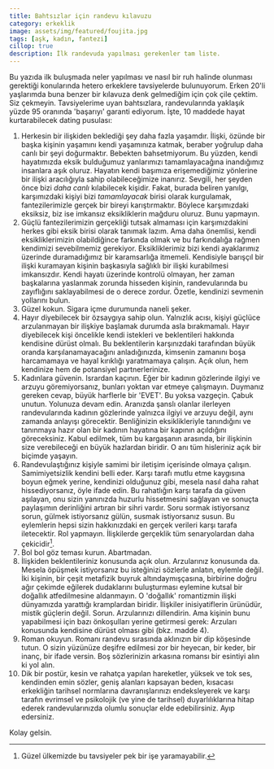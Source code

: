 ```yaml
---
title: Bahtsızlar için randevu kılavuzu
category: erkeklik
image: assets/img/featured/foujita.jpg
tags: [aşk, kadın, fantezi]
cillop: true
description: İlk randevuda yapılması gerekenler tam liste.
--- 
```


Bu yazıda ilk buluşmada neler yapılması ve nasıl bir ruh halinde olunması gerektiği konularında hetero erkeklere tavsiyelerde bulunuyorum. Erken 20'li yaşlarımda buna benzer bir kılavuza denk gelmediğim için çok çile çektim. Siz çekmeyin. Tavsiyelerime uyan bahtsızlara, randevularında yaklaşık yüzde 95 oranında 'başarıyı' garanti ediyorum. İşte, 10 maddede hayat kurtarabilecek dating pusulası:

1. Herkesin bir ilişkiden beklediği şey daha fazla yaşamdır. İlişki,  özünde bir başka kişinin yaşamını kendi yaşamınıza katmak, beraber yoğrulup daha canlı bir şeyi doğurmaktır. Bebekten bahsetmiyorum. Bu yüzden, kendi hayatımızda eksik bulduğumuz yanlarımızı tamamlayacağına inandığımız insanlara aşık oluruz. Hayatın kendi başımıza erişemediğimiz yönlerine bir ilişki aracılığıyla sahip olabileceğimize inanırız. Sevgili, her şeyden önce bizi _daha canlı_ kılabilecek kişidir. Fakat, burada beliren yanılgı, karşımızdaki kişiyi bizi _tamamlayacak_ birisi olarak kurgulamak, fantezilerimizle gerçek bir bireyi karıştırmaktır. Böylece karşımızdaki eksiksiz, biz ise imkansız eksikliklerin mağduru oluruz. Bunu yapmayın. 
2. Güçlü fantezilerimizin gerçekliği tutsak almaması için karşımızdakini herkes gibi eksik birisi olarak tanımak lazım. Ama daha önemlisi, kendi eksikliklerimizin olabildiğince farkında olmak ve bu farkındalığa rağmen kendimizi sevebilmemiz gerekiyor. Eksikliklerimiz bizi kendi ayaklarımız üzerinde duramadığımız bir karamsarlığa itmemeli. Kendisiyle barışçıl bir ilişki kuramayan kişinin başkasıyla sağlıklı bir ilişki kurabilmesi imkansızdır. Kendi hayatı üzerinde kontrolü olmayan, her zaman başkalarına yaslanmak zorunda hisseden kişinin, randevularında bu zayıflığını saklayabilmesi de o derece zordur. Özetle, kendinizi sevmenin yollarını bulun.
3. Güzel kokun. Sigara içme durumunda naneli şeker.
4. Hayır diyebilecek bir özsaygıya sahip olun. Yalnızlık acısı, kişiyi güçlüce arzulanmayan bir ilişkiye başlamak durumda asla bırakmamalı. Hayır diyebilecek kişi öncelikle kendi istekleri ve beklentileri hakkında kendisine dürüst olmalı. Bu beklentilerin karşınızdaki tarafından büyük oranda karşılanamayacağını anladığınızda, kimsenin zamanını boşa harcamamaya ve hayal kırıklığı yaratmamaya çalışın. Açık olun, hem kendinize hem de potansiyel partnerlerinize. 
5. Kadınlara güvenin. Isrardan kaçının. Eğer bir kadının gözlerinde ilgiyi ve arzuyu göremiyorsanız, bunları yoktan var etmeye çalışmayın. Duymanız gereken cevap, büyük harflerle bir 'EVET'. Bu yoksa vazgeçin. Çabuk unutun. Yolunuza devam edin.  Aranızda şanslı olanlar ilerleyen randevularında kadının gözlerinde yalnızca ilgiyi ve arzuyu değil, aynı zamanda anlayışı görecektir. Benliğinizin eksiklikleriyle tanındığını ve tanınmaya hazır olan bir kadının hayatına bir kapının açıldığını göreceksiniz. Kabul edilmek, tüm bu kargaşanın arasında, bir ilişkinin size verebileceği en büyük hazlardan biridir. O anı tüm hisleriniz açık bir biçimde yaşayın. 
6. Randevulaştığınız kişiyle samimi bir iletişim içerisinde olmaya çalışın. Samimiyetsizlik kendini belli eder. Karşı tarafı mutlu etme kaygısına boyun eğmek yerine, kendinizi olduğunuz gibi, mesela nasıl daha rahat hissediyorsanız, öyle ifade edin. Bu rahatlığın karşı tarafa da güven aşılayan, onu sizin yanınızda huzurlu hissetmesini sağlayan ve sonuçta paylaşımın derinliğini artıran bir sihri vardır. Soru sormak istiyorsanız sorun, gülmek istiyorsanız gülün, susmak istiyorsanız susun. Bu eylemlerin hepsi sizin hakkınızdaki en gerçek verileri karşı tarafa iletecektir. Rol yapmayın. İlişkilerde gerçeklik tüm senaryolardan daha çekicidir[^1]. 
7. Bol bol göz teması kurun. Abartmadan. 
8. İlişkiden beklentileriniz konusunda açık olun. Arzularınız konusunda da. Mesela öpüşmek istiyorsanız bu isteğinizi sözlerle anlatın, eylemle değil. İki kişinin, bir çeşit metafizik buyruk altındaymışçasına, birbirine doğru ağır çekimde eğilerek dudaklarını buluşturması eylemine kutsal bir doğallık atfedilmesine aldanmayın. O 'doğallık' romantizmin ilişki dünyamızda yarattığı kramplardan biridir. İlişkiler inisiyatiflerin ürünüdür, mistik güçlerin değil. Sorun. Arzularınızı dillendirin. Ama kişinin bunu yapabilmesi için bazı önkoşulları yerine getirmesi gerek: Arzuları konusunda kendisine dürüst olması gibi (bkz. madde 4).
9. Roman okuyun. Romanı randevu sırasında aklınızın bir dip köşesinde tutun. O sizin yüzünüze deşifre edilmesi zor bir heyecan, bir keder, bir inanç, bir ifade versin. Boş sözlerinizin arkasına romansı bir esintiyi alın ki yol alın.
10. Dik bir postür, kesin ve rahatça yapılan hareketler, yüksek ve tok ses, kendinden emin sözler, geniş alanları kapsayan beden, kısacası erkekliğin tarihsel normlarına davranışlarınızı endeksleyerek ve karşı tarafın evrimsel ve psikolojik (ve yine de tarihsel) duyarlılıklarına hitap ederek randevularınızda olumlu sonuçlar elde edebilirsiniz. Ayıp edersiniz. 

Kolay gelsin.








[^1]:	Güzel ülkemizde bu tavsiyeler pek bir işe yaramayabilir. 